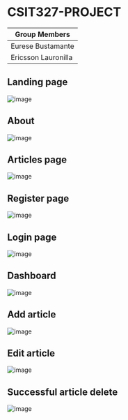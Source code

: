 # CSIT327-PROJECT

| Group Members       |
| ------------------- |
| Eurese Bustamante   |
| Ericsson Lauronilla |

## Landing page

![image](https://user-images.githubusercontent.com/18336854/163659513-3f8ce676-a94c-4f33-863e-58c7a9033dc1.png)

## About

![image](https://user-images.githubusercontent.com/18336854/163659582-1763558c-8213-430a-8f07-558230cd3ae9.png)

## Articles page

![image](https://user-images.githubusercontent.com/18336854/163659591-3e130ded-743a-4ac5-aa1c-9a41e1eb0cc6.png)

## Register page

![image](https://user-images.githubusercontent.com/18336854/163659601-fdb3a4ca-355d-4111-a56f-6cf6eed9b53d.png)

## Login page

![image](https://user-images.githubusercontent.com/18336854/163659609-a50bcc14-4ea1-43c1-beab-cec10ff8dd79.png)

## Dashboard

![image](https://user-images.githubusercontent.com/18336854/163659635-d91bd624-441f-4124-b959-26e769ba34da.png)

## Add article

![image](https://user-images.githubusercontent.com/18336854/163659654-fb963732-4346-451b-b239-da7c574a82f0.png)

## Edit article

![image](https://user-images.githubusercontent.com/18336854/163659663-fe14a510-41c4-48ae-b8e6-e4d128efac14.png)

## Successful article delete

![image](https://user-images.githubusercontent.com/18336854/163659671-d73796af-e0ff-4688-92ef-2f8a3d4073a4.png)
